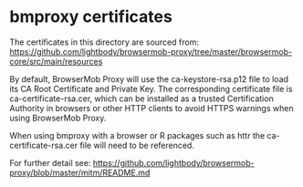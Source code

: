 # bmproxy certificates

The certificates in this directory are sourced from:
https://github.com/lightbody/browsermob-proxy/tree/master/browsermob-core/src/main/resources

By default, BrowserMob Proxy will use the ca-keystore-rsa.p12 file to load 
its CA Root Certificate and Private Key. The corresponding certificate 
file is ca-certificate-rsa.cer, which can be installed as a trusted 
Certification Authority in browsers or other HTTP clients to avoid HTTPS 
warnings when using BrowserMob Proxy.

When using bmproxy with a browser or R packages such as httr the 
ca-certificate-rsa.cer file will need to be referenced.

For further detail see:
https://github.com/lightbody/browsermob-proxy/blob/master/mitm/README.md

